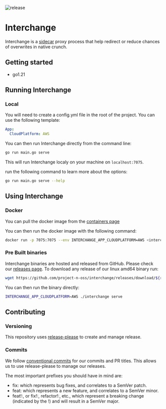 ![release](https://img.shields.io/github/v/release/project-n-oss/interchange)

# Interchange

Interchange is a [sidecar](https://learn.microsoft.com/en-us/azure/architecture/patterns/sidecar) proxy process that help redirect or reduce chances of overwrites in native crunch.

## Getting started

- go1.21

## Running Interchange

### Local

You will need to create a config.yml file in the root of the project. You can use the following template:

```yaml
App:
  CloudPlatform: AWS
```

You can then run Interchange directly from the command line:

```bash
go run main.go serve
```

This will run Interchange localy on your machine on `localhost:7075`.

run the following command to learn more about the options:

```bash
go run main.go serve --help
```

## Using Interchange

### Docker

You can pull the docker image from the [containers page](https://github.com/project-n-oss/interchange/pkgs/container/interchange)

You can then run the docker image with the following command:

```bash
docker run -p 7075:7075 --env INTERCHANGE_APP_CLOUDPLATFORM=AWS <interchange-image> serve 
```


### Pre Built binaries

Interchange binaries are hosted and released from GitHub. Please check our [releases page](./releases).
To download any release of our linux amd64 binary run:

```bash
wget https://github.com/project-n-oss/interchange/releases/download/${release}/interchange-linux-amd64.tar.gz
```

You can then run the binary directly:

```bash
INTERCHANGE_APP_CLOUDPLATFORM=AWS ./interchange serve
```

## Contributing

### Versioning

This repository uses [release-please](https://github.com/google-github-actions/release-please-action) to create and manage release.

### Commits

We follow [conventional commits](https://www.conventionalcommits.org/en/v1.0.0/) for our commits and PR titles. This allows us to use release-please to manage our releases.

The most important prefixes you should have in mind are:

- fix: which represents bug fixes, and correlates to a SemVer patch.
- feat: which represents a new feature, and correlates to a SemVer minor.
- feat!:, or fix!:, refactor!:, etc., which represent a breaking change (indicated by the !) and will result in a SemVer major.
